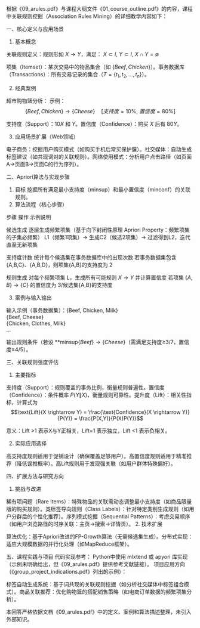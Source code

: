 根据《09_arules.pdf》与课程大纲文件《01_course_outline.pdf》的内容，课程中关联规则挖掘（Association Rules Mining）的详细教学内容如下：

一、核心定义与应用场景
1. 基本概念

关联规则定义：规则形如 $X \rightarrow Y$，满足：
$X \subset I$, $Y \subset I$, $X \cap Y = \emptyset$

项集（Itemset）：某次交易中的物品集合（如 $\{Beef, Chicken\}$）。事务数据库（Transactions）：所有交易记录的集合（$T = \{t_1, t_2, \ldots, t_n\}$）。

2. 经典案例

超市购物篮分析：
示例：
$$\{Beef, Chicken\} \rightarrow \{Cheese\} \quad [支持度=10\%,\ 置信度=80\%]$$

支持度（Support）：10$X$ 和 $Y$。置信度（Confidence）：购买 $X$ 后有 80$Y$。

3. 应用场景扩展（Web领域）

电子商务：挖掘用户购买模式（如购买手机后常买保护膜）。社交媒体：自动生成标签建议（如共现词对的关联规则）。网络使用模式：分析用户点击路径（如页面A→页面B→页面C的行为序列）。

二、Apriori算法与实现步骤
1. 目标
挖掘所有满足最小支持度（minsup）和最小置信度（minconf）的关联规则。  
2. 算法流程（核心步骤）



步骤
操作
示例说明




候选生成
逐层生成频繁项集（基于向下封闭性原理 Apriori Property：频繁项集的子集必频繁）
L1（频繁1项集）→ 生成C2（候选2项集）→ 过滤得到L2，迭代直至无新项集


支持度计数
统计每个候选集在事务数据库中的出现次数
若事务数据集包含\{A,B,C\}、\{A,B,D\}，则项集\{A,B\}的支持度为 2


规则生成
对每个频繁项集 $L$，生成所有可能规则 $X \rightarrow Y$ 并计算置信度
若项集 $\{A,B\}→\{C\}$ 的置信度为 3/候选集\{A,B}的支持度



3. 案例与输入输出

输入示例（事务数据集）：{Beef, Chicken, Milk}  
{Beef, Cheese}  
{Chicken, Clothes, Milk}  
...  

输出规则条件（若设 **minsup$\{Beef\}→\{Cheese\}$（需满足支持度≥3/7，置信度≥4/5）。

三、关联规则强度评估
1. 主要指标

支持度（Support）：规则覆盖的事务比例，衡量规则普遍性。置信度（Confidence）：条件概率 $P(Y\|X)$，衡量规则可靠性。提升度（Lift）：相关性指标，计算式为 $$\text{Lift}(X \rightarrow Y) = \frac{\text{Confidence}(X \rightarrow Y)}{P(Y)} = \frac{P(X,Y)}{P(X)P(Y)}$$

意义：Lift >1 表示X与Y正相关，Lift=1 表示独立，Lift <1 表示负相关。

2. 实际应用选择

高支持度规则适用于促销设计（确保覆盖足够用户）。高置信度规则适用于精准推荐（降低误推概率）。高Lift规则用于发现强关联（如用户群体特殊偏好）。

四、扩展方法与研究方向
1. 挑战与改进

稀有项问题（Rare Items）：特殊物品的关联需动态调整最小支持度（如商品限量版的购买规则）。类标签导向规则（Class Labels）：针对特定类别生成规则（如用户分群后的个性化推荐）。序列模式挖掘（Sequential Patterns）：考虑交易顺序（如用户浏览路径的时序关联：主页→搜索→详情页）。
2. 技术扩展

算法优化：基于Apriori改进的FP-Growth算法（无需候选集生成）。分布式实现：适应大规模数据的并行化处理（如MapReduce框架）。

五、课程实践与项目
代码实现参考：
Python中使用 mlxtend 或 apyori 库实现（示例未明确给出，但《09_arules.pdf》提供参考文献链接）。
项目应用方向（《group_project_indications.pdf》列出的示例）：

标签自动生成系统：基于词共现的关联规则挖掘（如分析社交媒体中标签组合模式）。商品关联推荐：优化购物篮的搭配销售策略（如电商订单数据的频繁项集分析）。

本回答严格依据文档《09_arules.pdf》中的定义、案例和算法描述整理，未引入外部知识。
